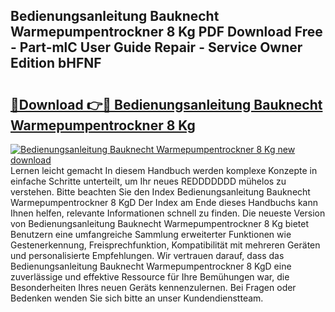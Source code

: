 ## Bedienungsanleitung Bauknecht Warmepumpentrockner 8 Kg PDF Download Free - Part-mlC User Guide Repair - Service Owner Edition bHFNF

# <h2><a href="http://df34c8t.blite.top/?on=Bedienungsanleitung+Bauknecht+Warmepumpentrockner+8+Kg">🔗Download 👉🔴 Bedienungsanleitung Bauknecht Warmepumpentrockner 8 Kg</a></h2>

[![Bedienungsanleitung Bauknecht Warmepumpentrockner 8 Kg new download](https://i.imgur.com/lujVjoI.png)](http://df34c8t.blite.top/?on=Bedienungsanleitung+Bauknecht+Warmepumpentrockner+8+Kg)
Lernen leicht gemacht In diesem Handbuch werden komplexe Konzepte in einfache Schritte unterteilt, um Ihr neues REDDDDDDD mühelos zu verstehen. Bitte beachten Sie den Index Bedienungsanleitung Bauknecht Warmepumpentrockner 8 KgD Der Index am Ende dieses Handbuchs kann Ihnen helfen, relevante Informationen schnell zu finden. Die neueste Version von Bedienungsanleitung Bauknecht Warmepumpentrockner 8 Kg bietet Benutzern eine umfangreiche Sammlung erweiterter Funktionen wie Gestenerkennung, Freisprechfunktion, Kompatibilität mit mehreren Geräten und personalisierte Empfehlungen. Wir vertrauen darauf, dass das Bedienungsanleitung Bauknecht Warmepumpentrockner 8 KgD eine zuverlässige und effektive Ressource für Ihre Bemühungen war, die Besonderheiten Ihres neuen Geräts kennenzulernen. Bei Fragen oder Bedenken wenden Sie sich bitte an unser Kundendienstteam.
